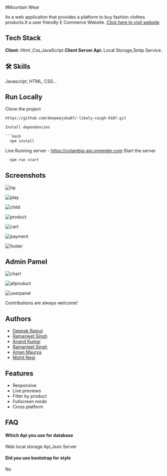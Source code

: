 #Mountain Wear

Its a web application that provides a platform to buy fashion clothes products.It a user friendly E Commerce Website.
[Click here to visit website](https://sunny-pudding-42afd8.netlify.app/)

## Tech Stack
**Client:** Html ,Css,JavaScript
**Client Server Api:** Local Storage,Smtp Service.

## 🛠 Skills
Javascript, HTML, CSS...


## Run Locally

Clone the project
```bash
https://github.com/deepmajoka07/-likely-cough-9107.git

Install dependencies

```bash
  npm install
```
Live Running server  - https://colambia-api.onrender.com
Start the server

```bash
  npm run start
```



## Screenshots
![hp](https://user-images.githubusercontent.com/113422735/231577694-a6de69db-556f-4e06-83b3-7567780a3236.png)

![play](https://user-images.githubusercontent.com/113422735/231577721-d4e6ab62-cb6f-4cd8-a34a-43362dbab8f3.png)

![child](https://user-images.githubusercontent.com/113422735/231577798-c65899ae-fdb7-4522-bbb9-622c596a5695.png)

![product](https://user-images.githubusercontent.com/113422735/231577777-bc45679b-11ce-4130-a162-a0d9fa77fe2d.png)

![cart](https://user-images.githubusercontent.com/113422735/231577838-d1366163-1f7e-4df5-bad7-bf6deb4012de.png)

![payment](https://user-images.githubusercontent.com/113422735/231577883-d19eb37f-2e91-4625-b0ba-a74cc29f6955.png)

![footer](https://user-images.githubusercontent.com/113422735/231577958-3aa2e769-dabe-441c-a302-8a4906f03d46.png)


## Admin Pamel

![chart](https://user-images.githubusercontent.com/113422735/231577942-f03b7b2b-c29f-4ad0-8711-9495d35a1cca.png)

![allproduct](https://user-images.githubusercontent.com/113422735/231577979-9e52068c-0a4a-4440-86b5-7cb01d31ad3b.png)

![userpanel](https://user-images.githubusercontent.com/113422735/231577990-c5dae6c0-6c0b-4679-9f02-89848b31a9d8.png)



Contributions are always welcome!

## Authors

- [Deepak Rajput](https://github.com/deepmajoka07)
- [Ramanjeet Singh](https://github.com/gzbsingh)
- [Anand Kumar](https://github.com/Anandkr21)
- [Ramanjeet Singh](https://github.com/gzbsingh)
- [Aman Maurya](https://github.com/Amanmauryacode)
- [Mohit Negi](https://github.com/MOHITNEGI16)



## Features

- Responsive
- Live previews
- Filter by product
- Fullscreen mode
- Cross platform
## FAQ

#### Which Api you use for database

Web local storage Api,Json Server

#### Did you use bootstrap for style

No

